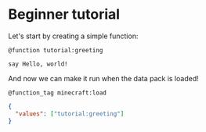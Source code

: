 # Beginner tutorial

Let's start by creating a simple function:

`@function tutorial:greeting`

```mcfunction
say Hello, world!
```

And now we can make it run when the data pack is loaded!

`@function_tag minecraft:load`

```json
{
  "values": ["tutorial:greeting"]
}
```
